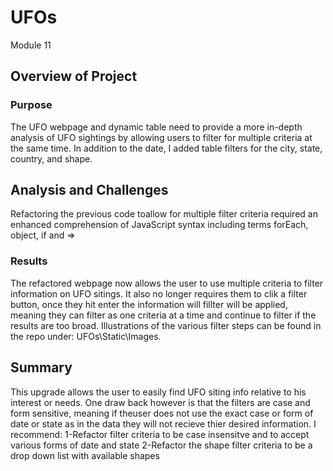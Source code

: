 # UFOs
Module 11

## Overview of Project

### Purpose
The UFO webpage and dynamic table need to provide a more in-depth analysis of UFO sightings by allowing users to filter for multiple criteria at the same time. In addition to the date, I added table filters for the city, state, country, and shape.

## Analysis and Challenges

Refactoring the previous code toallow for multiple filter criteria required an enhanced comprehension of JavaScript syntax including terms forEach, object, if and =>


### Results

The refactored webpage now allows the user to use multiple criteria to filter information on UFO sitings.  It also no longer requires them to clik a filter button, once they hit enter the information will fillter will be applied, meaning they can filter as one criteria at a time and continue to filter if the results are too broad. Illustrations of the various filter steps can be found in the repo under: UFOs\Static\Images.


## Summary
This upgrade allows the user to easily find UFO siting info relative to his interest or needs. One draw back however is that the filters are case and form sensitive, meaning if theuser does not use the exact case or form of date or state as in the data they will not recieve thier desired information.  I recommend:
  1-Refactor filter criteria to be case insensitve and to accept various forms of date and state
  2-Refactor the shape filter criteria to be a drop down list with available shapes 

